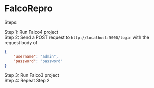 # FalcoRepro

Steps:

Step 1: Run Falco4 project  
Step 2: Send a POST request to `http://localhost:5000/login` with the request body of
```json
{
	"username": "admin",
	"password": "password"
}
```
Step 3: Run Falco3 project  
Step 4: Repeat Step 2
